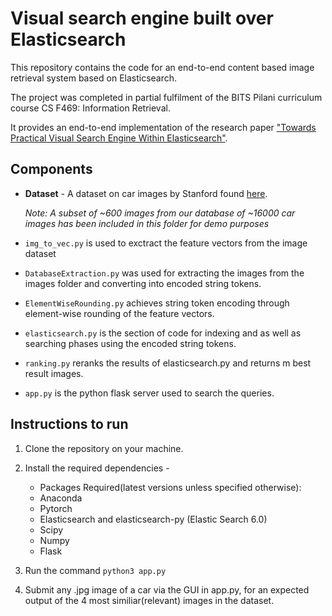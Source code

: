 # Visual search engine built over Elasticsearch

This repository contains the code for an end-to-end content based image retrieval system based on Elasticsearch.

The project was completed in partial fulfilment of the BITS Pilani curriculum course CS F469: Information Retrieval.

It provides an end-to-end implementation of the research paper ["Towards Practical Visual Search Engine
Within Elasticsearch"](https://arxiv.org/abs/1806.08896).



## Components

- **Dataset** - A dataset on car images by Stanford found [here](https://ai.stanford.edu/~jkrause/cars/car_dataset.html). 

    *Note: A subset of ~600 images from our database of ~16000 car images has been included in this folder for demo purposes*
- `img_to_vec.py` is used to exctract the feature vectors from the image dataset

- `DatabaseExtraction.py` was used for extracting the images from the images folder and converting into encoded string tokens.

- `ElementWiseRounding.py` achieves string token encoding through element-wise rounding of the feature vectors.

- `elasticsearch.py` is the section of code for indexing and as well as searching phases using the encoded string tokens.

- `ranking.py` reranks the results of elasticsearch.py and returns m best result images.

- `app.py` is the python flask server used to search the queries.


## Instructions to run

1. Clone the repository on your machine.

2. Install the required dependencies -
    - Packages Required(latest versions unless specified otherwise):
    - Anaconda
    - Pytorch
    - Elasticsearch and elasticsearch-py (Elastic Search 6.0)
    - Scipy
    - Numpy
    - Flask

3. Run the command `python3 app.py`

4. Submit any .jpg image of a car via the GUI in app.py, for an expected output of the 4 most similiar(relevant) images in the dataset.
